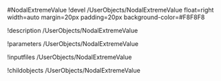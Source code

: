 <!-- MOOSE Object Documentation Stub: Remove this when content is added. -->
#NodalExtremeValue
!devel /UserObjects/NodalExtremeValue float=right width=auto margin=20px padding=20px background-color=#F8F8F8

!description /UserObjects/NodalExtremeValue

!parameters /UserObjects/NodalExtremeValue

!inputfiles /UserObjects/NodalExtremeValue

!childobjects /UserObjects/NodalExtremeValue
